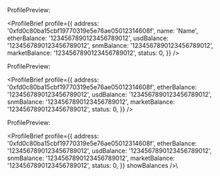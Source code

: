 ProfilePreview:

 <ProfileBrief profile={{
address: '0xfd0c80ba15cbf19770319e5e76ae05012314608f',
name: 'Name',
etherBalance: '1234567890123456789012',
usdBalance: '1234567890123456789012',
snmBalance: '1234567890123456789012',
marketBalance: '1234567890123456789012',
status: 0,
}} />

ProfilePreview:

 <ProfileBrief profile={{
address: '0xfd0c80ba15cbf19770319e5e76ae05012314608f',
etherBalance: '1234567890123456789012',
usdBalance: '1234567890123456789012',
snmBalance: '1234567890123456789012',
marketBalance: '1234567890123456789012',
status: 0,
}} />

ProfilePreview:

 <ProfileBrief profile={{
address: '0xfd0c80ba15cbf19770319e5e76ae05012314608f',
etherBalance: '1234567890123456789012',
usdBalance: '1234567890123456789012',
snmBalance: '1234567890123456789012',
marketBalance: '1234567890123456789012',
status: 0,
}} showBalances />\

